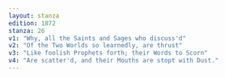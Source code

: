 ```yaml
---
layout: stanza
edition: 1872
stanza: 26
v1: "Why, all the Saints and Sages who discuss'd"
v2: "Of the Two Worlds so learnedly, are thrust"
v3: "Like foolish Prophets forth; their Words to Scorn"
v4: "Are scatter'd, and their Mouths are stopt with Dust."
---
```

